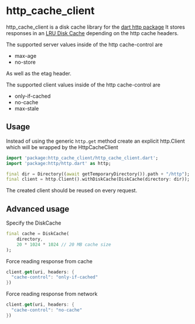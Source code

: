 # http_cache_client

http_cache_client is a disk cache library for the [dart http package](https://pub.dev/packages/http)
It stores responses in an [LRU Disk Cache](https://pub.dev/packages/disk_lru_cache) depending on the http cache headers.

The supported server values inside of the http cache-control are
- max-age
- no-store

As well as the etag header.

The supported client values inside of the http cache-control are
- only-if-cached
- no-cache
- max-stale

## Usage

Instead of using the generic `http.get` method create an explicit http.Client which will be wrapped by the HttpCacheClient

```dart
import 'package:http_cache_client/http_cache_client.dart';
import 'package:http/http.dart' as http;

final dir = Directory((await getTemporaryDirectory()).path + "/http");
final client = http.Client().withDiskCache(DiskCache(directory: dir));
```

The created client should be reused on every request.

## Advanced usage

Specify the DiskCache
```dart
final cache = DiskCache(
    directory,
    20 * 1024 * 1024 // 20 MB cache size
);
```

Force reading response from cache 
```dart
client.get(uri, headers: {
  "cache-control": "only-if-cached"
})
```

Force reading response from network 
```dart
client.get(uri, headers: {
  "cache-control": "no-cache"
})
```

